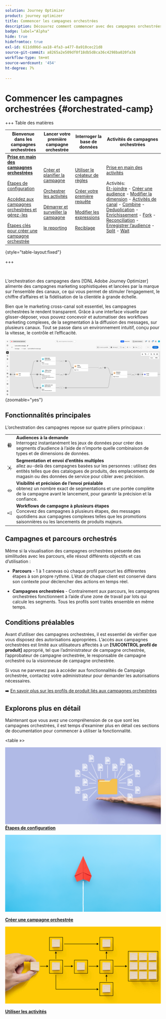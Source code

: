 ```yaml
---
solution: Journey Optimizer
product: journey optimizer
title: Commencer les campagnes orchestrées
description: Découvrez comment commencer avec des campagnes orchestrées
badge: label="Alpha"
hide: true
hidefromtoc: true
exl-id: 611dd06d-aa18-4fa3-a477-8a910cec21d8
source-git-commit: a8265a2e509df0f18db5d8ca36c4298ba020fa38
workflow-type: tm+mt
source-wordcount: '454'
ht-degree: 7%

---
```


# Commencer les campagnes orchestrées {#orchestrated-camp}

+++ Table des matières

| Bienvenue dans les campagnes orchestrées | Lancer votre première campagne orchestrée | Interroger la base de données | Activités de campagnes orchestrées |
|---|---|---|---|
| <b>[Prise en main des campagnes orchestrées](gs-orchestrated-campaigns.md)</b><br/><br/>[Étapes de configuration](configuration-steps.md)<br/><br/>[Accédez aux campagnes orchestrées et gérez-les](access-manage-orchestrated-campaigns.md)<br/><br/>[Étapes clés pour créer une campagne orchestrée](gs-campaign-creation.md) | [Créer et planifier la campagne](create-orchestrated-campaign.md)<br/><br/>[Orchestrer les activités](orchestrate-activities.md)<br/><br/>[Démarrer et surveiller la campagne](start-monitor-campaigns.md)<br/><br/>[le reporting](reporting-campaigns.md) | [Utiliser le créateur de règles](orchestrated-rule-builder.md)<br/><br/>[Créer votre première requête](build-query.md)<br/><br/>[Modifier les expressions](edit-expressions.md)<br/><br/>[Reciblage](retarget.md) | [Prise en main des activités](activities/about-activities.md)<br/><br/>Activités:<br/>[Et-joindre](activities/and-join.md) - [Créer une audience](activities/build-audience.md) - [Modifier la dimension](activities/change-dimension.md) - [Activités de canal](activities/channels.md) - [Combine](activities/combine.md) - [Deduplication](activities/deduplication.md) - [Enrichissement](activities/enrichment.md) - [Fork](activities/fork.md) - [Reconciliation](activities/reconciliation.md) - [Enregistrer l’audience](activities/save-audience.md) - [Split](activities/split.md) - [Wait](activities/wait.md) |

{style="table-layout:fixed"}

+++

<br/>

L’orchestration des campagnes dans [!DNL Adobe Journey Optimizer] alimente des campagnes marketing sophistiquées et lancées par la marque sur l’ensemble des canaux, ce qui vous permet de stimuler l’engagement, le chiffre d’affaires et la fidélisation de la clientèle à grande échelle.

Bien que le marketing cross-canal soit essentiel, les campagnes orchestrées le rendent transparent. Grâce à une interface visuelle par glisser-déposer, vous pouvez concevoir et automatiser des workflows marketing complexes, de la segmentation à la diffusion des messages, sur plusieurs canaux. Tout se passe dans un environnement intuitif, conçu pour la vitesse, le contrôle et l’efficacité.

![](assets/canvas-example-diagram.png){zoomable="yes"}

## Fonctionnalités principales

L’orchestration des campagnes repose sur quatre piliers principaux :

<table>
<tr style="border: 0;">
<td><img alt="Audiences à la demande" src="assets/do-not-localize/icon-audience.svg" width="50px"></a></td><td><b>Audiences à la demande</b><br/>Interrogez instantanément les jeux de données pour créer des segments d’audience à l’aide de n’importe quelle combinaison de types et de dimensions de données.</td></tr>
<tr style="border: 0;">
<td><img alt="Segmentation et envoi d’entités multiples" src="assets/do-not-localize/icon-entity.svg" width="50px"></a></td><td><b>Segmentation et envoi d’entités multiples</b><br/>allez au-delà des campagnes basées sur les personnes : utilisez des entités telles que des catalogues de produits, des emplacements de magasin ou des données de service pour cibler avec précision.</td></tr>
<tr style="border: 0;">
<td><img alt="Visibilité et précision de la pré-envoi" src="assets/do-not-localize/icon-visibility.svg" width="50px"></a></td><td><b>Visibilité et précision de l’envoi préalable</b><br/>obtenez un nombre exact de segmentations et une portée complète de la campagne avant le lancement, pour garantir la précision et la confiance.</td></tr>
<tr style="border: 0;">
<td><img alt="Workflows de campagne à plusieurs étapes" src="assets/do-not-localize/icon-multistep.svg" width="50px"></a></td><td><b>Workflows de campagne à plusieurs étapes</b><br/>Concevez des campagnes à plusieurs étapes, des messages quotidiens aux campagnes complexes telles que les promotions saisonnières ou les lancements de produits majeurs.</td></tr>
</table>

## Campagnes et parcours orchestrés

Même si la visualisation des campagnes orchestrées présente des similitudes avec les parcours, elle résout différents objectifs et cas d’utilisation :

* **Parcours** - 1 à 1 canevas où chaque profil parcourt les différentes étapes à son propre rythme. L’état de chaque client est conservé dans son contexte pour déclencher des actions en temps réel.

* **Campagnes orchestrées** - Contrairement aux parcours, les campagnes orchestrées fonctionnent à l’aide d’une zone de travail par lots qui calcule les segments. Tous les profils sont traités ensemble en même temps.

## Conditions préalables

Avant d’utiliser des campagnes orchestrées, il est essentiel de vérifier que vous disposez des autorisations appropriées. L’accès aux campagnes orchestrées est limité aux utilisateurs affectés à un **[!UICONTROL profil de produit]** approprié, tel que l’administrateur de campagne orchestrée, l’approbateur de campagne orchestrée, le responsable de campagne orchestré ou la visionneuse de campagne orchestrée.

Si vous ne parvenez pas à accéder aux fonctionnalités de Campaign orchestrée, contactez votre administrateur pour demander les autorisations nécessaires.

➡️ [En savoir plus sur les profils de produit liés aux campagnes orchestrées](../administration/ootb-product-profiles.md)

## Explorons plus en détail

Maintenant que vous avez une compréhension de ce que sont les campagnes orchestrées, il est temps d’examiner plus en détail ces sections de documentation pour commencer à utiliser la fonctionnalité.

&lt;table »><tr style="border: 0; text-align: center;">
<td>
<a href="gs-campaign-creation.md">
<img alt="Accéder et gérer des workflows" src="assets/do-not-localize/workflow-access.jpeg">
</a>
<div>
<a href="gs-campaign-creation.md"><strong>Étapes de configuration</strong></a>
</div>
<p>
</td>
<td>
<a href="create-orchestrated-campaign.md">
<img alt="Lead" src="assets/do-not-localize/workflow-create.jpeg">
</a>
<div><a href="create-orchestrated-campaign.md"><strong>Créer une campagne orchestrée</strong>
</div>
<p>
</td>
<td>
<a href="activities/about-activities.md">
<img alt="Peu fréquent" src="assets/do-not-localize/workflow-activities.jpeg">
</a>
<div>
<a href="activities/about-activities.md"><strong>Utiliser les activités</strong></a>
</div>
<p></td>
</tr></table>
